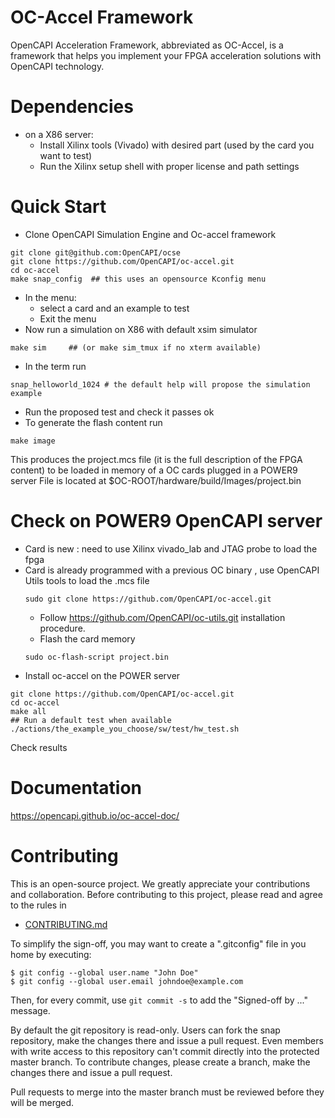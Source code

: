 # OC-Accel Framework

OpenCAPI Acceleration Framework, abbreviated as OC-Accel, is a framework that helps you implement your FPGA acceleration solutions with OpenCAPI technology.

# Dependencies 
 * on a X86 server:
    * Install Xilinx tools (Vivado) with desired part (used by the card you want to test)
    * Run the Xilinx setup shell with proper license and path settings

# Quick Start
 * Clone OpenCAPI Simulation Engine and Oc-accel framework
 ```console
 git clone git@github.com:OpenCAPI/ocse
 git clone https://github.com/OpenCAPI/oc-accel.git
 cd oc-accel
 make snap_config  ## this uses an opensource Kconfig menu
 ```
 * In the menu: 
    * select a card and an example to test
    * Exit the menu
 * Now run a simulation on X86 with default xsim simulator
  ```console
  make sim     ## (or make sim_tmux if no xterm available)
  ```
 * In the term run 
 ```console
 snap_helloworld_1024 # the default help will propose the simulation example 
 ```
 * Run the proposed test and check it passes ok
 * To generate the flash content run
 ```console
 make image
 ```
 This produces the project.mcs file (it is the full description of the FPGA content) to be loaded in memory of a OC cards plugged in a POWER9 server
 File is located at $OC-ROOT/hardware/build/Images/project.bin
 
# Check on POWER9 OpenCAPI server
* Card is new : need to use Xilinx vivado_lab and JTAG probe to load the fpga
* Card is already programmed with a previous OC binary , use OpenCAPI Utils tools to load the .mcs file
   ```console
   sudo git clone https://github.com/OpenCAPI/oc-accel.git
   ```
   * Follow https://github.com/OpenCAPI/oc-utils.git installation procedure.
   * Flash the card memory
   ```console
   sudo oc-flash-script project.bin
   ```
* Install oc-accel on the POWER server   
```console
git clone https://github.com/OpenCAPI/oc-accel.git
cd oc-accel
make all
## Run a default test when available
./actions/the_example_you_choose/sw/test/hw_test.sh
```
Check results

# Documentation
 <https://opencapi.github.io/oc-accel-doc/>


# Contributing
This is an open-source project. We greatly appreciate your contributions and collaboration.
Before contributing to this project, please read and agree to the rules in
* [CONTRIBUTING.md](CONTRIBUTING.md)

To simplify the sign-off, you may want to create a ".gitconfig" file in you home by executing:
```
$ git config --global user.name "John Doe"
$ git config --global user.email johndoe@example.com
```
Then, for every commit, use `git commit -s` to add the "Signed-off by ..." message.

By default the git repository is read-only. Users can fork the snap repository, make the changes there and issue a pull request.
Even members with write access to this repository can't commit directly into the protected master branch. To contribute changes, please create a branch, make the changes there and issue a pull request.

Pull requests to merge into the master branch must be reviewed before they will be merged.
